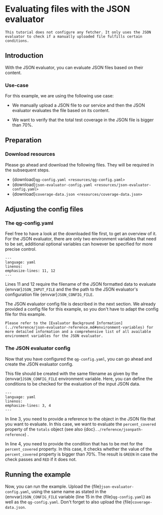 <!--
SPDX-FileCopyrightText: 2024 grow platform GmbH

SPDX-License-Identifier: MIT
-->

# Evaluating files with the JSON evaluator

```{note}
This tutorial does not configure any fetcher. It only uses the JSON evaluator to check if a manually uploaded file fulfills certain conditions.
```

## Introduction

With the JSON evaluator, you can evaluate JSON files based on their content.

### Use-case

For this example, we are using the following use case:

- We manually upload a JSON file to our service and then the JSON evaluator evaluates the file based on its content.

- We want to verify that the total test coverage in the JSON file is bigger than 70%.

## Preparation

### Download resources

Please go ahead and download the following files. They will be required in the subsequent steps.

- {download}`qg-config.yaml <resources/qg-config.yaml>`
- {download}`json-evaluator-config.yaml <resources/json-evaluator-config.yaml>`
- {download}`coverage-data.json <resources/coverage-data.json>`

## Adjusting the config files

### The qg-config.yaml

Feel free to have a look at the downloaded file first, to get an overview of it.
For the JSON evaluator, there are only two environment variables that need to be set, additional optional variables can however be specified for more precise control.

```{literalinclude} resources/qg-config.yaml
---
language: yaml
linenos:
emphasize-lines: 11, 12
---
```

Lines 11 and 12 require the filename of the JSON formatted data to evaluate {envvar}`JSON_INPUT_FILE` and the the path to the JSON evaluator's configuration file {envvar}`JSON_CONFIG_FILE`.

The JSON evaluator config file is described in the next section. We already provided a config file for this example, so you don't have to adapt the config file for this example.

```{note}
Please refer to the [Evaluator Background Information](../reference/json-evaluator-reference.md#environment-variables) for
more detailed information and a comprehensive list of all available environment variables for the JSON evaluator.
```

### The JSON evaluator config

Now that you have configured the `qg-config.yaml`, you can go ahead and create the JSON evaluator config.

This file should be created with the same filename as given by the {envvar}`JSON_CONFIG_FILE` environment variable. Here, you can define the conditions to be checked for the evaluation of the input JSON data.

```{literalinclude} resources/json-evaluator-config.yaml
---
language: yaml
linenos:
emphasize-lines: 3, 4
---
```

In line 3, you need to provide a reference to the object in the JSON file that you want to evaluate. In this case, we want to evaluate the `percent_covered` property of the `totals` object (see also {doc}`../reference/jsonpath-reference`)
.

In line 4, you need to provide the condition that has to be met for the `percent_covered` property. In this case, it checks whether the value of the `percent_covered` property is bigger than 70%. The result is `GREEN` in case the check passes and `RED` if it does not.

## Running the example

Now, you can run the example. Upload the {file}`json-evaluator-config.yaml`, using the same name as stated in the {envvar}`JSON_CONFIG_FILE` variable (line 15 in the {file}`qg-config.yaml`) as well as the `qg-config.yaml`. Don't forget to also upload the {file}`coverage-data.json`.
